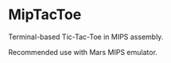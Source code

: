 # MipTacToe

Terminal-based Tic-Tac-Toe in MIPS assembly.

Recommended use with Mars MIPS emulator.
